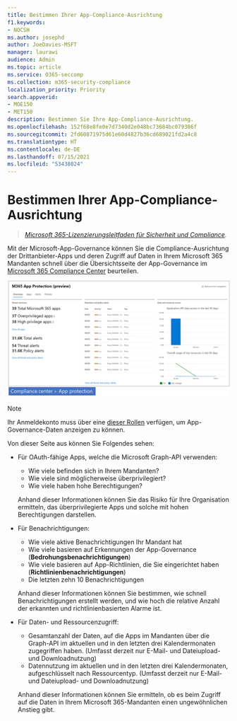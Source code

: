 ```yaml
---
title: Bestimmen Ihrer App-Compliance-Ausrichtung
f1.keywords:
- NOCSH
ms.author: josephd
author: JoeDavies-MSFT
manager: laurawi
audience: Admin
ms.topic: article
ms.service: O365-seccomp
ms.collection: m365-security-compliance
localization_priority: Priority
search.appverid:
- MOE150
- MET150
description: Bestimmen Sie Ihre App-Compliance-Ausrichtung.
ms.openlocfilehash: 152f68e8fe0e7d7340d2e048bc73684bc079386f
ms.sourcegitcommit: 2fd60871975d61e60d4827b36cd689021fd2a4c8
ms.translationtype: HT
ms.contentlocale: de-DE
ms.lasthandoff: 07/15/2021
ms.locfileid: "53438024"
---
```

# <a name="determine-your-app-compliance-posture"></a>Bestimmen Ihrer App-Compliance-Ausrichtung

>*[Microsoft 365-Lizenzierungsleitfaden für Sicherheit und Compliance](https://aka.ms/ComplianceSD).*

Mit der Microsoft-App-Governance können Sie die Compliance-Ausrichtung der Drittanbieter-Apps und deren Zugriff auf Daten in Ihrem Microsoft 365 Mandanten schnell über die Übersichtsseite der App-Governance im [Microsoft 365 Compliance Center](https://aka.ms/appgovernance) beurteilen.

![Die Übersichtsseite der App-Governance im Microsoft 365 Compliance Center](..\media\manage-app-protection-governance\mapg-cc-overview.png)

>[!Note]
> Ihr Anmeldekonto muss über eine [dieser Rollen](app-governance-get-started.md#administrator-roles) verfügen, um App-Governance-Daten anzeigen zu können.
>

Von dieser Seite aus können Sie Folgendes sehen:

- Für OAuth-fähige Apps, welche die Microsoft Graph-API verwenden:

  - Wie viele befinden sich in Ihrem Mandanten?
  - Wie viele sind möglicherweise überprivilegiert?
  - Wie viele haben hohe Berechtigungen?

  Anhand dieser Informationen können Sie das Risiko für Ihre Organisation ermitteln, das überprivilegierte Apps und solche mit hohen Berechtigungen darstellen.

- Für Benachrichtigungen:

  - Wie viele aktive Benachrichtigungen Ihr Mandant hat
  - Wie viele basieren auf Erkennungen der App-Governance (**Bedrohungsbenachrichtigungen**)
  - Wie viele basieren auf App-Richtlinien, die Sie eingerichtet haben (**Richtlinienbenachrichtigungen**)
  - Die letzten zehn 10 Benachrichtigungen

  Anhand dieser Informationen können Sie bestimmen, wie schnell Benachrichtigungen erstellt werden, und wie hoch die relative Anzahl der erkannten und richtlinienbasierten Alarme ist.

- Für Daten- und Ressourcenzugriff:

  - Gesamtanzahl der Daten, auf die Apps im Mandanten über die Graph-API im aktuellen und in den letzten drei Kalendermonaten zugegriffen haben. (Umfasst derzeit nur E-Mail- und Dateiupload- und Downloadnutzung)
  - Datennutzung im aktuellen und in den letzten drei Kalendermonaten, aufgeschlüsselt nach Ressourcentyp. (Umfasst derzeit nur E-Mail- und Dateiupload- und Downloadnutzung)

  Anhand dieser Informationen können Sie ermitteln, ob es beim Zugriff auf die Daten in Ihrem Microsoft 365-Mandanten einen ungewöhnlichen Anstieg gibt.
